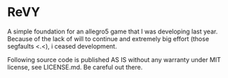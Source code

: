 # ReVY

A simple foundation for an allegro5 game that I was developing last year. Because of the lack of will to continue and extremely big effort (those segfaults <.<), i ceased development.

Following source code is published AS IS without any warranty under MIT license, see LICENSE.md. Be careful out there.